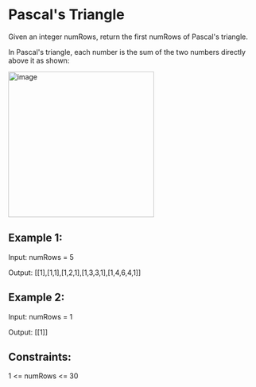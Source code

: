 # Pascal's Triangle 

Given an integer numRows, return the first numRows of Pascal's triangle.

In Pascal's triangle, each number is the sum of the two numbers directly above it as shown:

<img width="293" height="293" alt="image" src="https://github.com/user-attachments/assets/52fb78c1-03aa-48b9-8e8a-5e5053ad7966" />

 

## Example 1:

Input: numRows = 5

Output: [[1],[1,1],[1,2,1],[1,3,3,1],[1,4,6,4,1]]

## Example 2:

Input: numRows = 1

Output: [[1]]
 

## Constraints:

1 <= numRows <= 30

